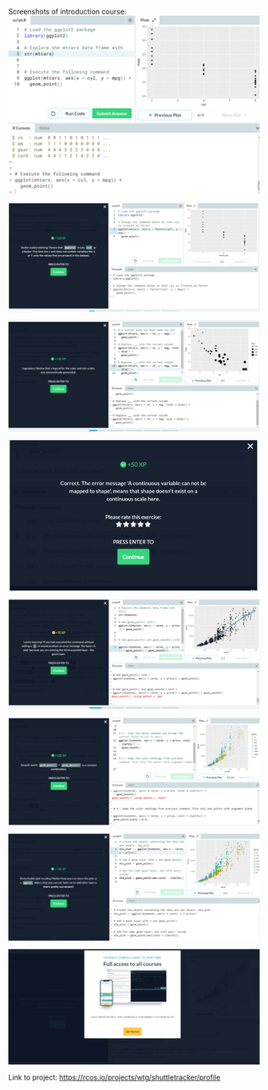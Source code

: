 Screenshots of introduction course:
![](https://github.com/ecampi/Labs/blob/master/Lab8/1.PNG)


![](https://github.com/ecampi/Labs/blob/master/Lab8/2.PNG)


![](https://github.com/ecampi/Labs/blob/master/Lab8/3.PNG)


![](https://github.com/ecampi/Labs/blob/master/Lab8/4.PNG)


![](https://github.com/ecampi/Labs/blob/master/Lab8/5.PNG)


![](https://github.com/ecampi/Labs/blob/master/Lab8/6.PNG)


![](https://github.com/ecampi/Labs/blob/master/Lab8/7.PNG)


![](https://github.com/ecampi/Labs/blob/master/Lab8/8.PNG)





Link to project: https://rcos.io/projects/wtg/shuttletracker/profile
